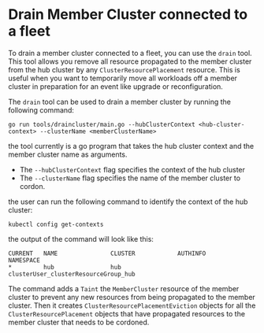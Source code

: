 # Drain Member Cluster connected to a fleet

To drain a member cluster connected to a fleet, you can use the `drain` tool. This tool allows you remove all
resource propagated to the member cluster from the hub cluster by any `ClusterResourcePlacement` resource.
This is useful when you want to temporarily move all workloads off a member cluster in preparation for an 
event like upgrade or reconfiguration.

The `drain` tool can be used to drain a member cluster by running the following command:

```
go run tools/draincluster/main.go --hubClusterContext <hub-cluster-context> --clusterName <memberClusterName>
```

the tool currently is a go program that takes the hub cluster context and the member cluster name as arguments.

- The `--hubClusterContext` flag specifies the context of the hub cluster
- The `--clusterName` flag specifies the name of the member cluster to cordon.

the user can run the following command to identify the context of the hub cluster:

```
kubectl config get-contexts
```

the output of the command will look like this:

```
CURRENT   NAME               CLUSTER            AUTHINFO                                            NAMESPACE         
*         hub                hub                clusterUser_clusterResourceGroup_hub   
```

The command adds a `Taint` the `MemberCluster` resource of the member cluster to prevent any new resources from being 
propagated to the member cluster. Then it creates `ClusterResourcePlacementEviction` objects for all the 
`ClusterResourcePlacement` objects that have propagated resources to the member cluster that needs to be cordoned.
